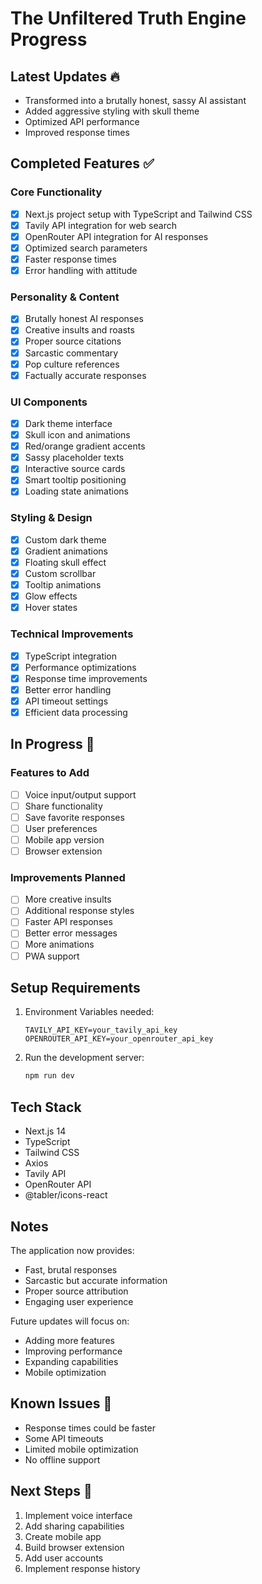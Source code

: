 # The Unfiltered Truth Engine Progress

## Latest Updates 🔥
- Transformed into a brutally honest, sassy AI assistant
- Added aggressive styling with skull theme
- Optimized API performance
- Improved response times

## Completed Features ✅

### Core Functionality
- [x] Next.js project setup with TypeScript and Tailwind CSS
- [x] Tavily API integration for web search
- [x] OpenRouter API integration for AI responses
- [x] Optimized search parameters
- [x] Faster response times
- [x] Error handling with attitude

### Personality & Content
- [x] Brutally honest AI responses
- [x] Creative insults and roasts
- [x] Proper source citations
- [x] Sarcastic commentary
- [x] Pop culture references
- [x] Factually accurate responses

### UI Components
- [x] Dark theme interface
- [x] Skull icon and animations
- [x] Red/orange gradient accents
- [x] Sassy placeholder texts
- [x] Interactive source cards
- [x] Smart tooltip positioning
- [x] Loading state animations

### Styling & Design
- [x] Custom dark theme
- [x] Gradient animations
- [x] Floating skull effect
- [x] Custom scrollbar
- [x] Tooltip animations
- [x] Glow effects
- [x] Hover states

### Technical Improvements
- [x] TypeScript integration
- [x] Performance optimizations
- [x] Response time improvements
- [x] Better error handling
- [x] API timeout settings
- [x] Efficient data processing

## In Progress 🚧

### Features to Add
- [ ] Voice input/output support
- [ ] Share functionality
- [ ] Save favorite responses
- [ ] User preferences
- [ ] Mobile app version
- [ ] Browser extension

### Improvements Planned
- [ ] More creative insults
- [ ] Additional response styles
- [ ] Faster API responses
- [ ] Better error messages
- [ ] More animations
- [ ] PWA support

## Setup Requirements

1. Environment Variables needed:
   ```
   TAVILY_API_KEY=your_tavily_api_key
   OPENROUTER_API_KEY=your_openrouter_api_key
   ```

2. Run the development server:
   ```bash
   npm run dev
   ```

## Tech Stack

- Next.js 14
- TypeScript
- Tailwind CSS
- Axios
- Tavily API
- OpenRouter API
- @tabler/icons-react

## Notes

The application now provides:
- Fast, brutal responses
- Sarcastic but accurate information
- Proper source attribution
- Engaging user experience

Future updates will focus on:
- Adding more features
- Improving performance
- Expanding capabilities
- Mobile optimization

## Known Issues 🐛
- Response times could be faster
- Some API timeouts
- Limited mobile optimization
- No offline support

## Next Steps 🎯
1. Implement voice interface
2. Add sharing capabilities
3. Create mobile app
4. Build browser extension
5. Add user accounts
6. Implement response history